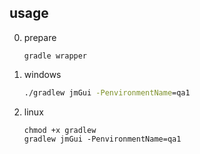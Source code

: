 ## usage

0. prepare

    ```shell
    gradle wrapper 
    ```

1. windows

   ```bat
   ./gradlew jmGui -PenvironmentName=qa1
   ```

2. linux

   ```shell
   chmod +x gradlew
   gradlew jmGui -PenvironmentName=qa1
   ```

